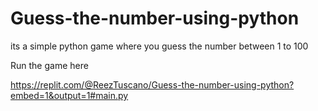 # Guess-the-number-using-python
its a simple python game where you guess the number between 1 to 100 

Run the game here

https://replit.com/@ReezTuscano/Guess-the-number-using-python?embed=1&output=1#main.py

